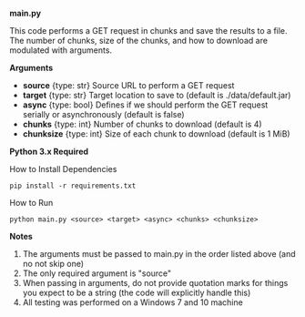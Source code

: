 **main.py**

This code performs a GET request in chunks and save the results to a file. The number of chunks, size of the chunks, and how to download are modulated with arguments.

**Arguments**

  - **source** {type: str} Source URL to perform a GET request
  - **target** {type: str} Target location to save to (default is ./data/default.jar)
  - **async** {type: bool} Defines if we should perform the GET request serially or asynchronously (default is false)
  - **chunks** {type: int} Number of chunks to download (default is 4)
  - **chunksize** {type: int} Size of each chunk to download (default is 1 MiB)

**Python 3.x Required**

How to Install Dependencies
```
pip install -r requirements.txt
```

How to Run
```
python main.py <source> <target> <async> <chunks> <chunksize>
```

**Notes**

1. The arguments must be passed to main.py in the order listed above (and no not skip one)
2. The only required argument is "source"
3. When passing in arguments, do not provide quotation marks for things you expect to be a string (the code will explicitly handle this)
4. All testing was performed on a Windows 7 and 10 machine